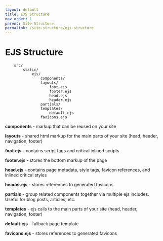 ```yaml
---
layout: default
title: EJS Structure
nav_order: 1
parent: Site Structure
permalink: /site-structure/ejs-structure
---
```


# EJS Structure

        src/
            static/
                ejs/
                    components/
                    layouts/
                        foot.ejs
                        footer.ejs
                        head.ejs
                        header.ejs
                    partials/
                    templates/
                        default.ejs
                    favicons.ejs

**components** - markup that can be reused on your site

**layouts** - shared html markup for the main parts of your site (head, header, navigation, footer)

**foot.ejs** - contains script tags and critical inlined scripts

**footer.ejs** - stores the bottom markup of the page

**head.ejs** - contains page metadata, style tags, favicon references, and inlined critical styles

**header.ejs** - stores references to generated favicons

**partials** - group related components together via multiple ejs includes. Useful for blog posts, articles, etc.

**templates** - ejs calls to the main parts of your site (head, header, navigation, footer)

**default.ejs** - fallback page template

**favicons.ejs** - stores references to generated favicons
